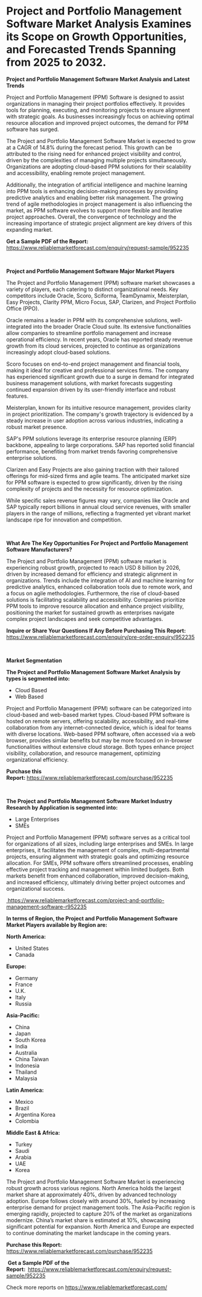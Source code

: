 <p><h1>Project and Portfolio Management Software Market Analysis Examines its Scope on Growth Opportunities, and Forecasted Trends Spanning from 2025 to 2032.</h1></p><p><strong>Project and Portfolio Management Software Market Analysis and Latest Trends</strong></p>
<p><p>Project and Portfolio Management (PPM) Software is designed to assist organizations in managing their project portfolios effectively. It provides tools for planning, executing, and monitoring projects to ensure alignment with strategic goals. As businesses increasingly focus on achieving optimal resource allocation and improved project outcomes, the demand for PPM software has surged.</p><p>The Project and Portfolio Management Software Market is expected to grow at a CAGR of 14.8% during the forecast period. This growth can be attributed to the rising need for enhanced project visibility and control, driven by the complexities of managing multiple projects simultaneously. Organizations are adopting cloud-based PPM solutions for their scalability and accessibility, enabling remote project management.</p><p>Additionally, the integration of artificial intelligence and machine learning into PPM tools is enhancing decision-making processes by providing predictive analytics and enabling better risk management. The growing trend of agile methodologies in project management is also influencing the market, as PPM software evolves to support more flexible and iterative project approaches. Overall, the convergence of technology and the increasing importance of strategic project alignment are key drivers of this expanding market.</p></p>
<p><strong>Get a Sample PDF of the Report:&nbsp;</strong> <a href="https://www.reliablemarketforecast.com/enquiry/request-sample/952235?utm_campaign=3029&utm_medium=2&utm_source=Github&utm_content=ia&utm_term=06032025&utm_id=project-and-portfolio-management-software">https://www.reliablemarketforecast.com/enquiry/request-sample/952235</a></p>
<p>&nbsp;</p>
<p><strong>Project and Portfolio Management Software Major Market Players</strong></p>
<p><p>The Project and Portfolio Management (PPM) software market showcases a variety of players, each catering to distinct organizational needs. Key competitors include Oracle, Scoro, Sciforma, TeamDynamix, Meisterplan, Easy Projects, Clarity PPM, Micro Focus, SAP, Clarizen, and Project Portfolio Office (PPO).</p><p>Oracle remains a leader in PPM with its comprehensive solutions, well-integrated into the broader Oracle Cloud suite. Its extensive functionalities allow companies to streamline portfolio management and increase operational efficiency. In recent years, Oracle has reported steady revenue growth from its cloud services, projected to continue as organizations increasingly adopt cloud-based solutions.</p><p>Scoro focuses on end-to-end project management and financial tools, making it ideal for creative and professional services firms. The company has experienced significant growth due to a surge in demand for integrated business management solutions, with market forecasts suggesting continued expansion driven by its user-friendly interface and robust features.</p><p>Meisterplan, known for its intuitive resource management, provides clarity in project prioritization. The company's growth trajectory is evidenced by a steady increase in user adoption across various industries, indicating a robust market presence.</p><p>SAP's PPM solutions leverage its enterprise resource planning (ERP) backbone, appealing to large corporations. SAP has reported solid financial performance, benefiting from market trends favoring comprehensive enterprise solutions.</p><p>Clarizen and Easy Projects are also gaining traction with their tailored offerings for mid-sized firms and agile teams. The anticipated market size for PPM software is expected to grow significantly, driven by the rising complexity of projects and the necessity for resource optimization.</p><p>While specific sales revenue figures may vary, companies like Oracle and SAP typically report billions in annual cloud service revenues, with smaller players in the range of millions, reflecting a fragmented yet vibrant market landscape ripe for innovation and competition.</p></p>
<p>&nbsp;</p>
<p><strong>What Are The Key Opportunities For Project and Portfolio Management Software Manufacturers?</strong></p>
<p><p>The Project and Portfolio Management (PPM) software market is experiencing robust growth, projected to reach USD 8 billion by 2026, driven by increased demand for efficiency and strategic alignment in organizations. Trends include the integration of AI and machine learning for predictive analytics, enhanced collaboration tools due to remote work, and a focus on agile methodologies. Furthermore, the rise of cloud-based solutions is facilitating scalability and accessibility. Companies prioritize PPM tools to improve resource allocation and enhance project visibility, positioning the market for sustained growth as enterprises navigate complex project landscapes and seek competitive advantages.</p></p>
<p><strong>Inquire or Share Your Questions If Any Before Purchasing This Report:</strong> <a href="https://www.reliablemarketforecast.com/enquiry/pre-order-enquiry/952235?utm_campaign=3029&utm_medium=2&utm_source=Github&utm_content=ia&utm_term=06032025&utm_id=project-and-portfolio-management-software">https://www.reliablemarketforecast.com/enquiry/pre-order-enquiry/952235</a></p>
<p>&nbsp;</p>
<p><strong>Market Segmentation</strong></p>
<p><strong>The Project and Portfolio Management Software Market Analysis by types is segmented into:</strong></p>
<p><ul><li>Cloud Based</li><li>Web Based</li></ul></p>
<p><p>Project and Portfolio Management (PPM) software can be categorized into cloud-based and web-based market types. Cloud-based PPM software is hosted on remote servers, offering scalability, accessibility, and real-time collaboration from any internet-connected device, which is ideal for teams with diverse locations. Web-based PPM software, often accessed via a web browser, provides similar benefits but may be more focused on in-browser functionalities without extensive cloud storage. Both types enhance project visibility, collaboration, and resource management, optimizing organizational efficiency.</p></p>
<p><strong>Purchase this Report:&nbsp;</strong><a href="https://www.reliablemarketforecast.com/purchase/952235?utm_campaign=3029&utm_medium=2&utm_source=Github&utm_content=ia&utm_term=06032025&utm_id=project-and-portfolio-management-software">https://www.reliablemarketforecast.com/purchase/952235</a></p>
<p>&nbsp;</p>
<p><strong>The Project and Portfolio Management Software Market Industry Research by Application is segmented into:</strong></p>
<p><ul><li>Large Enterprises</li><li>SMEs</li></ul></p>
<p><p>Project and Portfolio Management (PPM) software serves as a critical tool for organizations of all sizes, including large enterprises and SMEs. In large enterprises, it facilitates the management of complex, multi-departmental projects, ensuring alignment with strategic goals and optimizing resource allocation. For SMEs, PPM software offers streamlined processes, enabling effective project tracking and management within limited budgets. Both markets benefit from enhanced collaboration, improved decision-making, and increased efficiency, ultimately driving better project outcomes and organizational success.</p></p>
<p><a href="https://www.reliablemarketforecast.com/project-and-portfolio-management-software-r952235?utm_campaign=3029&utm_medium=2&utm_source=Github&utm_content=ia&utm_term=06032025&utm_id=project-and-portfolio-management-software">&nbsp;https://www.reliablemarketforecast.com/project-and-portfolio-management-software-r952235</a></p>
<p><strong>In terms of Region, the Project and Portfolio Management Software Market Players available by Region are:</strong></p>
<p>
    <p> <strong> North America: </strong>
        <ul>
            <li>United States</li>
            <li>Canada</li>
        </ul>
        </p> 
    <p> <strong> Europe: </strong>
        <ul>
            <li>Germany</li>
            <li>France</li>
            <li>U.K.</li>
            <li>Italy</li>
            <li>Russia</li>
        </ul>
        </p> 
    <p> <strong> Asia-Pacific: </strong>
        <ul>
            <li>China</li>
            <li>Japan</li>
            <li>South Korea</li>
            <li>India</li>
            <li>Australia</li>
            <li>China Taiwan</li>
            <li>Indonesia</li>
            <li>Thailand</li>
            <li>Malaysia</li>
        </ul>
        </p> 
    <p> <strong> Latin America: </strong>
        <ul>
            <li>Mexico</li>
            <li>Brazil</li>
            <li>Argentina Korea</li>
            <li>Colombia</li>
        </ul>
        </p> 
    <p> <strong> Middle East & Africa: </strong>
        <ul>
            <li>Turkey</li>
            <li>Saudi</li>
            <li>Arabia</li>
            <li>UAE</li>
            <li>Korea</li>
        </ul>
    </p>
    </p>
<p><p>The Project and Portfolio Management Software Market is experiencing robust growth across various regions. North America holds the largest market share at approximately 40%, driven by advanced technology adoption. Europe follows closely with around 30%, fueled by increasing enterprise demand for project management tools. The Asia-Pacific region is emerging rapidly, projected to capture 20% of the market as organizations modernize. China’s market share is estimated at 10%, showcasing significant potential for expansion. North America and Europe are expected to continue dominating the market landscape in the coming years.</p></p>
<p><strong>Purchase this Report: </strong><a href="https://www.reliablemarketforecast.com/purchase/952235?utm_campaign=3029&utm_medium=2&utm_source=Github&utm_content=ia&utm_term=06032025&utm_id=project-and-portfolio-management-software">https://www.reliablemarketforecast.com/purchase/952235</a></p>
<p>&nbsp;<strong>Get a Sample PDF of the Report:&nbsp;&nbsp;</strong><a href="https://www.reliablemarketforecast.com/enquiry/request-sample/952235?utm_campaign=3029&utm_medium=2&utm_source=Github&utm_content=ia&utm_term=06032025&utm_id=project-and-portfolio-management-software">https://www.reliablemarketforecast.com/enquiry/request-sample/952235</a></p>
<p><strong></strong></p>
<p>Check more reports on <a href="https://www.reliablemarketforecast.com/?utm_campaign=3029&utm_medium=2&utm_source=Github&utm_content=ia&utm_term=06032025&utm_id=project-and-portfolio-management-software">https://www.reliablemarketforecast.com/</a></p>